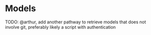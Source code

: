 # Models

TODO: @arthur, add another pathway to retrieve models that does not involve git, preferably likely a script with authentication